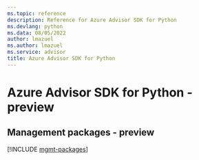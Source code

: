 ```yaml
---
ms.topic: reference
description: Reference for Azure Advisor SDK for Python
ms.devlang: python
ms.data: 08/05/2022
author: lmazuel
ms.author: lmazuel
ms.service: advisor
title: Azure Advisor SDK for Python
---
```

# Azure Advisor SDK for Python - preview

## Management packages - preview
[!INCLUDE [mgmt-packages](advisor-mgmt-index.md)]